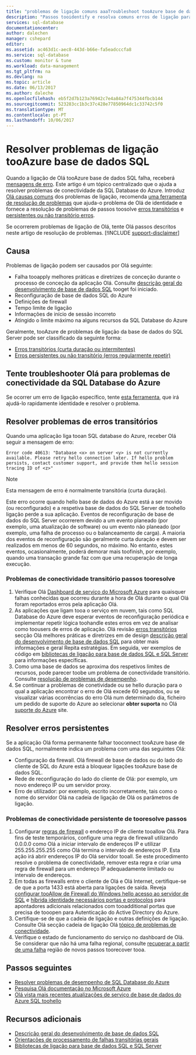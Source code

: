 ```yaml
---
title: "problemas de ligação comuns aaaTroubleshoot tooAzure base de dados SQL"
description: "Passos tooidentify e resolva comuns erros de ligação para a SQL Database do Azure."
services: sql-database
documentationcenter: 
author: dalechen
manager: cshepard
editor: 
ms.assetid: ac463d1c-aec8-443d-b66e-fa5eadcccfa8
ms.service: sql-database
ms.custom: monitor & tune
ms.workload: data-management
ms.tgt_pltfrm: na
ms.devlang: na
ms.topic: article
ms.date: 06/13/2017
ms.author: daleche
ms.openlocfilehash: eb5f2d7b123a76942c7e4a84a7f475344fbcb144
ms.sourcegitcommit: 523283cc1b3c37c428e77850964dc1c33742c5f0
ms.translationtype: MT
ms.contentlocale: pt-PT
ms.lasthandoff: 10/06/2017
---
```

# <a name="troubleshoot-connection-issues-tooazure-sql-database"></a>Resolver problemas de ligação tooAzure base de dados SQL
Quando a ligação de Olá tooAzure base de dados SQL falha, receberá [mensagens de erro](sql-database-develop-error-messages.md). Este artigo é um tópico centralizado que o ajuda a resolver problemas de conectividade da SQL Database do Azure. Introduz [Olá causas comuns](#cause) dos problemas de ligação, recomenda [uma ferramenta de resolução de problemas](#try-the-troubleshooter-for-azure-sql-database-connectivity-issues) que ajuda-o problema de Olá de identidade e fornece a resolução de problemas de passos toosolve [ erros transitórios](#troubleshoot-transient-errors) e [persistentes ou não transitório erros](#troubleshoot-persistent-errors). 

Se ocorrerem problemas de ligação de Olá, tente Olá passos descritos neste artigo de resolução de problemas.
[!INCLUDE [support-disclaimer](../../includes/support-disclaimer.md)]

## <a name="cause"></a>Causa
Problemas de ligação podem ser causados por Olá seguinte:

* Falha tooapply melhores práticas e diretrizes de conceção durante o processo de conceção da aplicação Olá.  Consulte [descrição geral do desenvolvimento de base de dados SQL](sql-database-develop-overview.md) tooget foi iniciado.
* Reconfiguração de base de dados SQL do Azure
* Definições de firewall
* Tempo limite de ligação
* Informações de início de sessão incorreto
* Atingido o limite máximo na alguns recursos da SQL Database do Azure

Geralmente, tooAzure de problemas de ligação da base de dados do SQL Server pode ser classificado da seguinte forma:

* [Erros transitórios (curta duração ou intermitentes)](#troubleshoot-transient-errors)
* [Erros persistentes ou não transitório (erros regularmente repetir)](#troubleshoot-persistent-errors)

## <a name="try-hello-troubleshooter-for-azure-sql-database-connectivity-issues"></a>Tente troubleshooter Olá para problemas de conectividade da SQL Database do Azure
Se ocorrer um erro de ligação específico, tente [esta ferramenta](https://support.microsoft.com/help/10085/troubleshooting-connectivity-issues-with-microsoft-azure-sql-database), que irá ajudá-lo rapidamente identidade e resolver o problema.

## <a name="troubleshoot-transient-errors"></a>Resolver problemas de erros transitórios

Quando uma aplicação liga tooan SQL database do Azure, receber Olá seguir a mensagem de erro:

```
Error code 40613: "Database <x> on server <y> is not currently available. Please retry hello connection later. If hello problem persists, contact customer support, and provide them hello session tracing ID of <z>"
```

> [!NOTE]
> Esta mensagem de erro é normalmente transitória (curta duração).
> 
> 

Este erro ocorre quando hello base de dados do Azure está a ser movido (ou reconfigurado) e a respetiva base de dados do SQL Server de toohello ligação perde a sua aplicação. Eventos de reconfiguração de base de dados do SQL Server ocorrerem devido a um evento planeado (por exemplo, uma atualização de software) ou um evento não planeado (por exemplo, uma falha de processo ou o balanceamento de carga). A maioria dos eventos de reconfiguração são geralmente curta duração e devem ser realizados em menos de 60 segundos, no máximo. No entanto, estes eventos, ocasionalmente, poderá demorar mais toofinish, por exemplo, quando uma transação grande faz com que uma recuperação de longa execução.

### <a name="steps-tooresolve-transient-connectivity-issues"></a>Problemas de conectividade transitório passos tooresolve

1. Verifique Olá [Dashboard de serviço do Microsoft Azure](https://azure.microsoft.com/status) para quaisquer falhas conhecidas que ocorreu durante a hora de Olá durante o qual Olá foram reportados erros pela aplicação Olá.
2. As aplicações que ligam tooa o serviço em nuvem, tais como SQL Database do Azure deve esperar eventos de reconfiguração periódica e implementar repetir lógica toohandle estes erros em vez de analisar como toousers de erros de aplicação. Olá revisão [erros transitórios](sql-database-connectivity-issues.md) secção Olá melhores práticas e diretrizes em de design [descrição geral do desenvolvimento de base de dados SQL](sql-database-develop-overview.md) para obter mais informações e geral Repita estratégias. Em seguida, ver exemplos de código em [bibliotecas de ligação para base de dados SQL e SQL Server](sql-database-libraries.md) para informações específicas.
3. Como uma base de dados se aproxima dos respetivos limites de recursos, pode parecer toobe um problema de conectividade transitório. Consulte [resolução de problemas de desempenho](sql-database-troubleshoot-performance.md).
4. Se continuar a problemas de conetividade ou se hello duração para o qual a aplicação encontrar o erro de Olá excede 60 segundos, ou se visualizar várias ocorrências do erro Olá num determinado dia, ficheiro um pedido de suporte do Azure ao selecionar **obter suporta** no Olá [suporte do Azure](https://azure.microsoft.com/support/options) site.

## <a name="troubleshoot-persistent-errors"></a>Resolver erros persistentes
Se a aplicação Olá forma permanente falhar tooconnect tooAzure base de dados SQL, normalmente indica um problema com uma das seguintes Olá:

* Configuração da firewall. Olá firewall de base de dados ou do lado do cliente de SQL do Azure está a bloquear ligações tooAzure base de dados SQL.
* Rede de reconfiguração do lado do cliente de Olá: por exemplo, um novo endereço IP ou um servidor proxy.
* Erro de utilizador: por exemplo, escrito incorretamente, tais como o nome do servidor Olá na cadeia de ligação de Olá os parâmetros de ligação.

### <a name="steps-tooresolve-persistent-connectivity-issues"></a>Problemas de conectividade persistente de tooresolve passos
1. Configurar [regras de firewall](sql-database-configure-firewall-settings.md) o endereço IP de cliente tooallow Olá. Para fins de teste temporários, configure uma regra de firewall utilizando 0.0.0.0 como Olá a iniciar intervalo de endereços IP e utilizar 255.255.255.255 como Olá termina o intervalo de endereços IP. Esta ação irá abrir endereços IP do Olá servidor tooall. Se este procedimento resolve o problema de conectividade, remover esta regra e criar uma regra de firewall para um endereço IP adequadamente limitado ou intervalo de endereços. 
2. Em todas as firewalls entre o cliente de Olá e Olá Internet, certifique-se de que a porta 1433 está aberta para ligações de saída. Reveja [configurar tooAllow de Firewall do Windows hello acesso ao servidor de SQL](https://msdn.microsoft.com/library/cc646023.aspx) e [híbrida identidade necessários portas e protocolos](https://docs.microsoft.com/azure/active-directory/connect/active-directory-aadconnect-ports) para apontadores adicionais relacionados com tooadditional portas que precisa de tooopen para Autenticação do Active Directory do Azure.
3. Certifique-se de que a cadeia de ligação e outras definições de ligação. Consulte Olá secção cadeia de ligação Olá [tópico de problemas de conectividade](sql-database-connectivity-issues.md#connections-to-azure-sql-database).
4. Verifique o estado de funcionamento do serviço no dashboard de Olá. Se considerar que não há uma falha regional, consulte [recuperar a partir de uma falha](sql-database-disaster-recovery.md) região de novos passos toorecover tooa.

## <a name="next-steps"></a>Passos seguintes
* [Resolver problemas de desempenho de SQL Database do Azure](sql-database-troubleshoot-performance.md)
* [Pesquisa Olá documentação no Microsoft Azure](http://azure.microsoft.com/search/documentation/)
* [Olá vista mais recentes atualizações de serviço de base de dados do Azure SQL toohello](http://azure.microsoft.com/updates/?service=sql-database)

## <a name="additional-resources"></a>Recursos adicionais
* [Descrição geral do desenvolvimento de base de dados SQL](sql-database-develop-overview.md)
* [Orientações de processamento de falhas transitórias gerais](../best-practices-retry-general.md)
* [Bibliotecas de ligação para base de dados SQL e SQL Server](sql-database-libraries.md)

